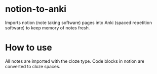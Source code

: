 # notion-to-anki

Imports notion (note taking software) pages into Anki (spaced repetition software) to keep memory of notes fresh.

# How to use
All notes are imported with the cloze type. Code blocks in notion are converted to cloze spaces.
